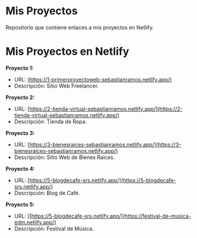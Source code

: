# Mis Proyectos
Repositorio que contiene enlaces a mis proyectos en Netlify.

# Mis Proyectos en Netlify

 **Proyecto 1:**
   - URL: [(https://1-primerproyectoweb-sebastianramos.netlify.app/)](https://1-primerproyectoweb-sebastianramos.netlify.app/)
   - Descripción: Sitio Web Freelancer.

 **Proyecto 2:**
   - URL: [https://2-tienda-virtual-sebastianramos.netlify.app/](https://2-tienda-virtual-sebastianramos.netlify.app/)
   - Descripción: Tienda de Ropa.

 **Proyecto 3:**
   - URL: [https://3-bienesraices-sebastianramos.netlify.app/](https://3-bienesraices-sebastianramos.netlify.app/)
   - Descripción: Sitio Web de Bienes Raices.

   **Proyecto 4:**
   - URL: [https://5-blogdecafe-srs.netlify.app/](https://5-blogdecafe-srs.netlify.app/)
   - Descripción: Blog de Café.

   **Proyecto 5:**
   - URL: [[https://5-blogdecafe-srs.netlify.app/](https://festival-de-musica-edm.netlify.app/)
   - Descripción: Festival de Música.
